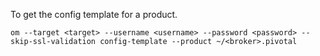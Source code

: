 To get the config template for a product.

```
om --target <target> --username <username> --password <password> --skip-ssl-validation config-template --product ~/<broker>.pivotal
```

